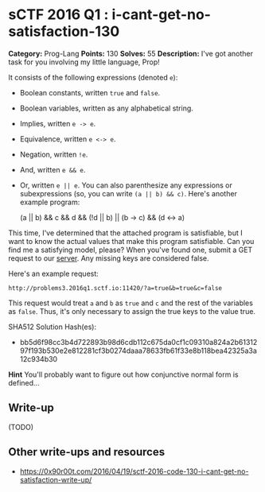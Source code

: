 # sCTF 2016 Q1 : i-cant-get-no-satisfaction-130

**Category:** Prog-Lang
**Points:** 130
**Solves:** 55
**Description:**
I've got another task for you involving my little language, Prop!

It consists of the following expressions (denoted `e`):

* Boolean constants, written `true` and `false`.
* Boolean variables, written as any alphabetical string.
* Implies, written `e -> e`.
* Equivalence, written `e <-> e`.
* Negation, written `!e`.
* And, written `e && e`.
* Or, written `e || e`.
You can also parenthesize any expressions or subexpressions (so, you can write `(a || b) && c)`. Here's another example program:

    (a || b) && c && d && (!d || b) || (b -> c) && (d <-> a)

This time, I've determined that the attached program is satisfiable, but I want to know the actual values that make this program satisfiable. Can you find me a satisfying model, please? When you've found one, submit a GET request to our [server](http://problems3.2016q1.sctf.io:11420/). Any missing keys are considered false.

Here's an example request:

    http://problems3.2016q1.sctf.io:11420/?a=true&b=true&c=false

This request would treat `a` and `b` as `true` and `c` and the rest of the variables as `false`. Thus, it's only necessary to assign the true keys to the value true.


SHA512 Solution Hash(es):
* bb5d6f98cc3b4d722893b98d6cdb112c675da0cf1c09310a824a2b6131297f193b530e2e812281cf3b0274daaa78633fb61f33e8b118bea42325a3a12c934b30

**Hint**
You'll probably want to figure out how conjunctive normal form is defined...

## Write-up

(TODO)

## Other write-ups and resources

* https://0x90r00t.com/2016/04/19/sctf-2016-code-130-i-cant-get-no-satisfaction-write-up/
